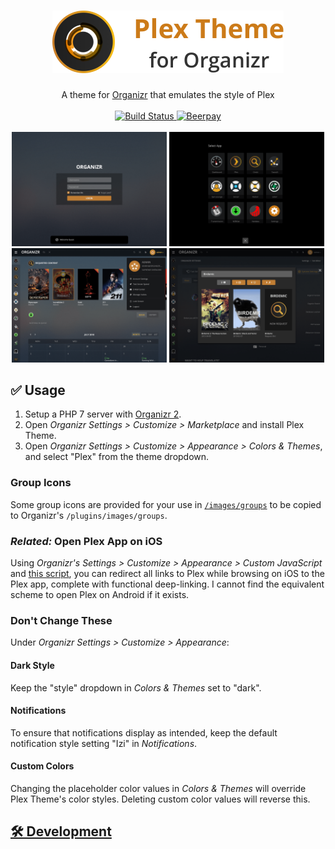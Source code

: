 <h1 align="center">
    <img src="https://raw.githubusercontent.com/Burry/Organizr-Plex-Theme/master/doc/banner.png" width="370px" alt="Plex Theme for Organizr" />
</h1>

<p align="center">
    A theme for <a href="https://github.com/causefx/Organizr" target="_blank">Organizr</a> that emulates the style of Plex
    <br />
    <br />
    <a href="https://travis-ci.org/Burry/Organizr-Plex-Theme" target="_blank" title="Build Status">
        <img src="https://travis-ci.org/Burry/Organizr-Plex-Theme.svg?branch=master" alt="Build Status" />
    </a>
    <a href="https://beerpay.io/Burry/Organizr-Plex-Theme?focus=wish" target="_blank" title="Beerpay">
        <img src="https://beerpay.io/Burry/Organizr-Plex-Theme/badge.svg?style=flat" alt="Beerpay" />
    </a>
    <br />
    <br />
    <img src="https://raw.githubusercontent.com/Burry/Organizr-Plex-Theme/master/doc/screenshots/1.png" alt="Screen Shot 1" width="49.15%" />
    <img src="https://raw.githubusercontent.com/Burry/Organizr-Plex-Theme/master/doc/screenshots/2.png" alt="Screen Shot 2" width="49.15%" />
    <img src="https://raw.githubusercontent.com/Burry/Organizr-Plex-Theme/master/doc/screenshots/3.png" alt="Screen Shot 3" width="49.15%" />
    <img src="https://raw.githubusercontent.com/Burry/Organizr-Plex-Theme/master/doc/screenshots/4.png" alt="Screen Shot 4" width="49.15%" />
</p>

## ✅ Usage

1. Setup a PHP 7 server with [Organizr 2](https://github.com/causefx/Organizr).
2. Open _Organizr Settings > Customize > Marketplace_ and install Plex Theme.
3. Open _Organizr Settings > Customize > Appearance > Colors & Themes_, and select "Plex" from the theme dropdown.

### Group Icons

Some group icons are provided for your use in [`/images/groups`](https://github.com/Burry/Organizr-Plex-Theme/tree/master/images/groups) to be copied to Organizr's `/plugins/images/groups`.

### _Related:_ Open Plex App on iOS

Using _Organizr's Settings > Customize > Appearance > Custom JavaScript_ and [this script](https://gist.github.com/Burry/7f6c2caa9cf645ca511ffefd697b3126), you can redirect all links to Plex while browsing on iOS to the Plex app, complete with functional deep-linking. I cannot find the equivalent scheme to open Plex on Android if it exists.

### Don't Change These

Under _Organizr Settings > Customize > Appearance_:

#### Dark Style

Keep the "style" dropdown in _Colors & Themes_ set to "dark".

#### Notifications

To ensure that notifications display as intended, keep the default notification style setting "Izi" in _Notifications_.

#### Custom Colors

Changing the placeholder color values in _Colors & Themes_ will override Plex Theme's color styles. Deleting custom color values will reverse this.

## [🛠 Development](docs/Development.md)

